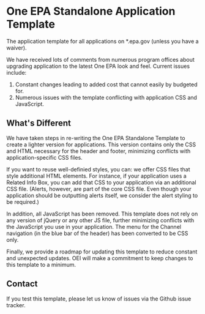 # One EPA Standalone Application Template
The application template for all applications on \*.epa.gov (unless you have a waiver).

We have received lots of comments from numerous program offices about upgrading application to the latest One EPA look and feel. Current issues include:
1) Constant changes leading to added cost that cannot easily by budgeted for.
2) Numerous issues with the template conflicting with application CSS and JavaScript.

## What's Different
We have taken steps in re-writing the One EPA Standalone Template to create a lighter version for applications. This version contains only the CSS and HTML necessary for the header and footer, minimizing conflicts with application-specific CSS files.

If you want to reuse well-definied styles, you can: we offer CSS files that style additional HTML elements. For instance, if your application uses a Related Info Box, you can add that CSS to your application via an additional CSS file. (Alerts, however, are part of the core CSS file. Even though your application should be outputting alerts itself, we consider the alert styling to be required.)

In addition, all JavaScript has been removed. This template does not rely on any version of jQuery or any other JS file, further minimizing conflicts with the JavaScript you use in your application. The menu for the Channel navigation (in the blue bar of the header) has been converted to be CSS only.

Finally, we provide a roadmap for updating this template to reduce constant and unexpected updates. OEI will make a commitment to keep changes to this template to a minimum.

## Contact

If you test this template, please let us know of issues via the Github issue tracker.

